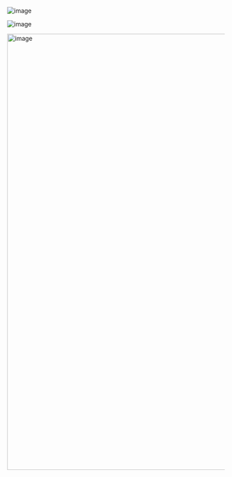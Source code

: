 ![image](https://github.com/user-attachments/assets/ce3d7498-7ae6-46d1-bf1b-69ea3f13f10f)

![image](https://github.com/user-attachments/assets/27be9431-73fc-471b-a999-28a6972eb9d0)


<img width="1008" alt="image" src="https://github.com/user-attachments/assets/48e2fd61-88c1-440d-926c-9773c52b9f01" />
